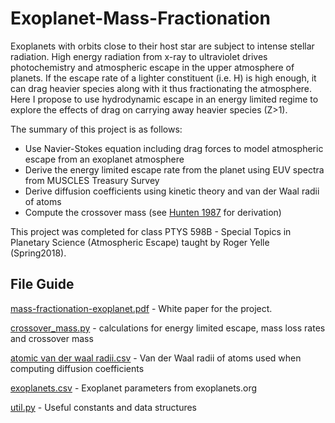 # Exoplanet-Mass-Fractionation
Exoplanets with orbits close to their host star are subject to intense stellar radiation. High energy radiation from x-ray to ultraviolet drives photochemistry and atmospheric escape in the upper atmosphere of planets. If the escape rate of a lighter constituent (i.e. H) is high enough, it can drag heavier species along with it thus fractionating the atmosphere. Here I propose to use hydrodynamic escape in an energy limited regime to explore the effects of drag on carrying away heavier species (Z>1).

The summary of this project is as follows: 
- Use Navier-Stokes equation including drag forces to model atmospheric escape from an exoplanet atmosphere
- Derive the energy limited escape rate from the planet using EUV spectra from MUSCLES Treasury Survey
- Derive diffusion coefficients using kinetic theory and van der Waal radii of atoms
- Compute the crossover mass (see [Hunten 1987](http://adsabs.harvard.edu/abs/1987Icar...69..532H) for derivation) 

This project was completed for class PTYS 598B - Special Topics in Planetary Science (Atmospheric Escape) taught by Roger Yelle (Spring2018). 


## File Guide
[mass-fractionation-exoplanet.pdf](https://github.com/pearsonkyle/Exoplanet-Mass-Fractionation/blob/master/mass-fractionation-exoplanet.pdf) - White paper for the project.

[crossover_mass.py](https://github.com/pearsonkyle/Exoplanet-Mass-Fractionation/blob/master/crossover_mass.py) - calculations for energy limited escape, mass loss rates and crossover mass

[atomic van der waal radii.csv](https://github.com/pearsonkyle/Exoplanet-Mass-Fractionation/blob/master/atomic%20van%20der%20waal%20radii.csv) - Van der Waal radii of atoms used when computing diffusion coefficients

[exoplanets.csv](https://github.com/pearsonkyle/Exoplanet-Mass-Fractionation/blob/master/exoplanets.csv) - Exoplanet parameters from exoplanets.org 

[util.py](https://github.com/pearsonkyle/Exoplanet-Mass-Fractionation/blob/master/util.py) - Useful constants and data structures 
